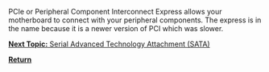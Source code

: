 PCIe or Peripheral Component Interconnect Express allows your motherboard to connect with your peripheral components. The express is in the name because it is a newer version of PCI which was slower.

[**Next Topic:** Serial Advanced Technology Attachment (SATA)](sata.md)

[**Return**](README.md)
